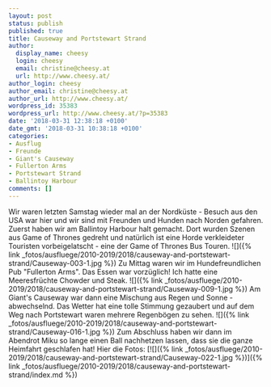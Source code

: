 ```yaml
---
layout: post
status: publish
published: true
title: Causeway and Portstewart Strand
author:
  display_name: cheesy
  login: cheesy
  email: christine@cheesy.at
  url: http://www.cheesy.at/
author_login: cheesy
author_email: christine@cheesy.at
author_url: http://www.cheesy.at/
wordpress_id: 35383
wordpress_url: http://www.cheesy.at/?p=35383
date: '2018-03-31 12:38:18 +0100'
date_gmt: '2018-03-31 10:38:18 +0100'
categories:
- Ausflug
- Freunde
- Giant's Causeway
- Fullerton Arms
- Portstewart Strand
- Ballintoy Harbour
comments: []
---
```

Wir waren letzten Samstag wieder mal an der Nordküste - Besuch aus den USA war hier und wir sind mit Freunden und Hunden nach Norden gefahren.
Zuerst haben wir am Ballintoy Harbour halt gemacht. Dort wurden Szenen aus Game of Thrones gedreht und natürlich ist eine Horde verkleideter Touristen vorbeigelatscht - eine der Game of Thrones Bus Touren.
![]({% link _fotos/ausfluege/2010-2019/2018/causeway-and-portstewart-strand/Causeway-003-1.jpg %})
Zu Mittag waren wir im Hundefreundlichen Pub "Fullerton Arms". Das Essen war vorzüglich! Ich hatte eine Meeresfrüchte Chowder und Steak.
![]({% link _fotos/ausfluege/2010-2019/2018/causeway-and-portstewart-strand/Causeway-009-1.jpg %})
Am Giant's Causeway war dann eine Mischung aus Regen und Sonne - abwechselnd. Das Wetter hat eine tolle Stimmung gezaubert und auf dem Weg nach Portstewart waren mehrere Regenbögen zu sehen.
![]({% link _fotos/ausfluege/2010-2019/2018/causeway-and-portstewart-strand/Causeway-016-1.jpg %})
Zum Abschluss haben wir dann im Abendrot Miku so lange einen Ball nachhetzen lassen, dass sie die ganze Heimfahrt geschlafen hat!
Hier die Fotos:
[![]({% link _fotos/ausfluege/2010-2019/2018/causeway-and-portstewart-strand/Causeway-022-1.jpg %})]({% link _fotos/ausfluege/2010-2019/2018/causeway-and-portstewart-strand/index.md %})

